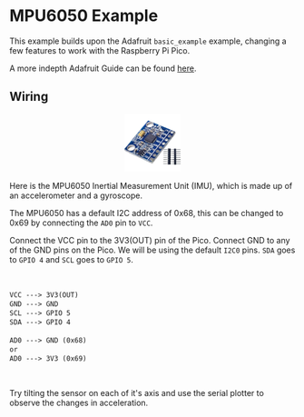 # MPU6050 Example

This example builds upon the Adafruit `basic_example` example, changing a few features to work with the Raspberry Pi Pico.

A more indepth Adafruit Guide can be found [here](https://learn.adafruit.com/mpu6050-6-dof-accelerometer-and-gyro).

## Wiring

<p align="center">
<img src="https://github.com/PerytonSpace/tilly-sat/blob/main/assets/img/sensors/mpu6050.jpg" width = 20% height = 20%>
</p>
Here is the MPU6050 Inertial Measurement Unit (IMU), which is made up of an accelerometer and a gyroscope.

The MPU6050 has a default I2C address of 0x68, this can be changed to 0x69 by connecting the `AD0` pin to `VCC`.

Connect the VCC pin to the 3V3(OUT) pin of the Pico. Connect GND to any of the GND pins on the Pico. We will be using the default `I2C0` pins. `SDA` goes to `GPIO 4` and `SCL` goes to `GPIO 5`.
<br>

<br>

```
VCC ---> 3V3(OUT)
GND ---> GND
SCL ---> GPIO 5
SDA ---> GPIO 4

AD0 ---> GND (0x68)
or
AD0 ---> 3V3 (0x69)
```

<br>

Try tilting the sensor on each of it's axis and use the serial plotter to observe the changes in acceleration.

